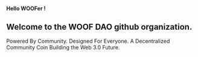 #### Hello WOOFer !

## Welcome to the WOOF DAO github organization. 

Powered By Community. Designed For ‍Everyone.
A Decentralized Community Coin Building the Web 3.0 Future.
